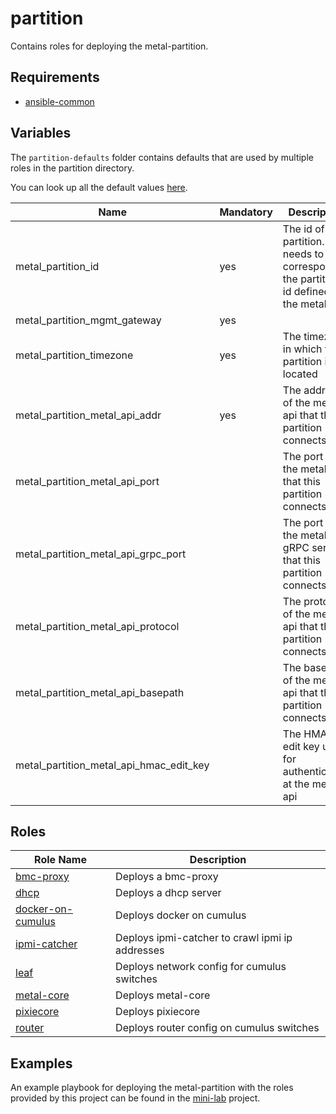 # partition

Contains roles for deploying the metal-partition.

## Requirements

- [ansible-common](https://github.com/metal-stack/ansible-common)

## Variables

The `partition-defaults` folder contains defaults that are used by multiple roles in the partition directory.

You can look up all the default values [here](partition-defaults/main.yaml).

| Name                                    | Mandatory | Description                                                                                      |
| --------------------------------------- | --------- | ------------------------------------------------------------------------------------------------ |
| metal_partition_id                      | yes       | The id of this partition. This needs to correspond to the partition id defined in the metal-api. |
| metal_partition_mgmt_gateway            | yes       |                                                                                                  |
| metal_partition_timezone                | yes       | The timezone in which this partition is located                                                  |
| metal_partition_metal_api_addr          | yes       | The address of the metal-api that this partition connects to                                     |
| metal_partition_metal_api_port          |           | The port of the metal-api that this partition connects to                                        |
| metal_partition_metal_api_grpc_port     |           | The port of the metal-api gRPC server that this partition connects to                            |
| metal_partition_metal_api_protocol      |           | The protocol of the metal-api that this partition connects to                                    |
| metal_partition_metal_api_basepath      |           | The basepath of the metal-api that this partition connects to                                    |
| metal_partition_metal_api_hmac_edit_key |           | The HMAC edit key used for authenticating at the metal-api                                       |

## Roles

| Role Name                                    | Description                                     |
| -------------------------------------------- | ----------------------------------------------- |
| [bmc-proxy](roles/bmc-proxy)                 | Deploys a bmc-proxy                             | 
| [dhcp](roles/dhcp)                           | Deploys a dhcp server                           |
| [docker-on-cumulus](roles/docker-on-cumulus) | Deploys docker on cumulus                       |
| [ipmi-catcher](roles/ipmi-catcher)           | Deploys ipmi-catcher to crawl ipmi ip addresses |
| [leaf](roles/leaf)                           | Deploys network config for cumulus switches     |
| [metal-core](roles/metal-core)               | Deploys metal-core                              |
| [pixiecore](roles/pixiecore)                 | Deploys pixiecore                               |
| [router](roles/router)                       | Deploys router config on cumulus switches       |

## Examples

An example playbook for deploying the metal-partition with the roles provided by this project can be found in the [mini-lab](https://github.com/metal-stack/mini-lab) project.
